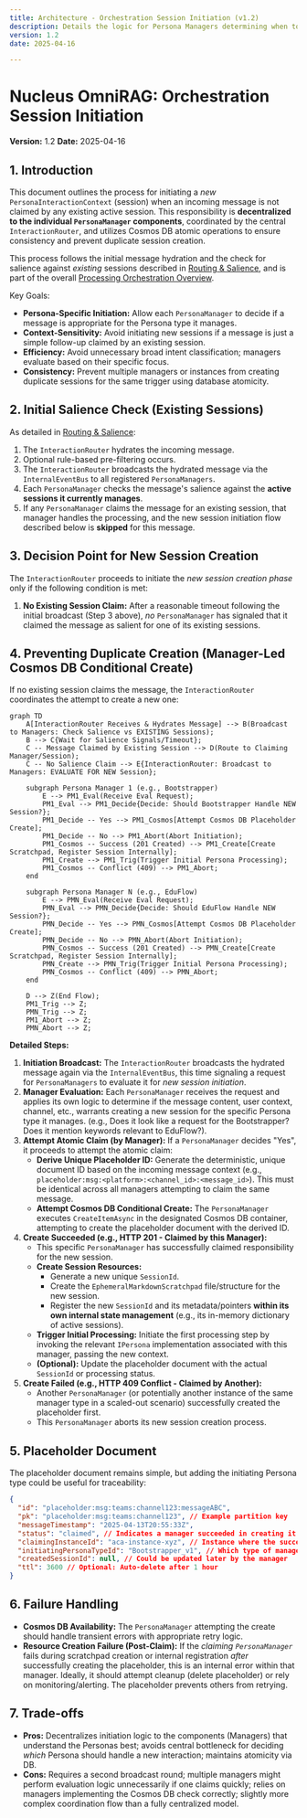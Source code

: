 ```yaml
---
title: Architecture - Orchestration Session Initiation (v1.2)
description: Details the logic for Persona Managers determining when to initiate a new Persona Interaction Context (session) and preventing duplicate creation via Cosmos DB atomic operations.
version: 1.2
date: 2025-04-16

---
```


# Nucleus OmniRAG: Orchestration Session Initiation

**Version:** 1.2
**Date:** 2025-04-16

## 1. Introduction

This document outlines the process for initiating a *new* `PersonaInteractionContext` (session) when an incoming message is not claimed by any existing active session. This responsibility is **decentralized to the individual `PersonaManager` components**, coordinated by the central `InteractionRouter`, and utilizes Cosmos DB atomic operations to ensure consistency and prevent duplicate session creation.

This process follows the initial message hydration and the check for salience against *existing* sessions described in [Routing & Salience](./ARCHITECTURE_ORCHESTRATION_ROUTING.md), and is part of the overall [Processing Orchestration Overview](../ARCHITECTURE_PROCESSING_ORCHESTRATION.md).

Key Goals:
*   **Persona-Specific Initiation:** Allow each `PersonaManager` to decide if a message is appropriate for the Persona type it manages.
*   **Context-Sensitivity:** Avoid initiating new sessions if a message is just a simple follow-up claimed by an existing session.
*   **Efficiency:** Avoid unnecessary broad intent classification; managers evaluate based on their specific focus.
*   **Consistency:** Prevent multiple managers or instances from creating duplicate sessions for the same trigger using database atomicity.

## 2. Initial Salience Check (Existing Sessions)

As detailed in [Routing & Salience](./ARCHITECTURE_ORCHESTRATION_ROUTING.md):

1.  The `InteractionRouter` hydrates the incoming message.
2.  Optional rule-based pre-filtering occurs.
3.  The `InteractionRouter` broadcasts the hydrated message via the `InternalEventBus` to all registered `PersonaManagers`.
4.  Each `PersonaManager` checks the message's salience against the **active sessions it currently manages**.
5.  If any `PersonaManager` claims the message for an existing session, that manager handles the processing, and the new session initiation flow described below is **skipped** for this message.

## 3. Decision Point for New Session Creation

The `InteractionRouter` proceeds to initiate the *new session creation phase* only if the following condition is met:

1.  **No Existing Session Claim:** After a reasonable timeout following the initial broadcast (Step 3 above), *no* `PersonaManager` has signaled that it claimed the message as salient for one of its existing sessions.

## 4. Preventing Duplicate Creation (Manager-Led Cosmos DB Conditional Create)

If no existing session claims the message, the `InteractionRouter` coordinates the attempt to create a new one:

```mermaid
graph TD
    A[InteractionRouter Receives & Hydrates Message] --> B(Broadcast to Managers: Check Salience vs EXISTING Sessions);
    B --> C{Wait for Salience Signals/Timeout};
    C -- Message Claimed by Existing Session --> D(Route to Claiming Manager/Session);
    C -- No Salience Claim --> E{InteractionRouter: Broadcast to Managers: EVALUATE FOR NEW Session};

    subgraph Persona Manager 1 (e.g., Bootstrapper)
        E --> PM1_Eval(Receive Eval Request);
        PM1_Eval --> PM1_Decide{Decide: Should Bootstrapper Handle NEW Session?};
        PM1_Decide -- Yes --> PM1_Cosmos[Attempt Cosmos DB Placeholder Create];
        PM1_Decide -- No --> PM1_Abort(Abort Initiation);
        PM1_Cosmos -- Success (201 Created) --> PM1_Create[Create Scratchpad, Register Session Internally];
        PM1_Create --> PM1_Trig(Trigger Initial Persona Processing);
        PM1_Cosmos -- Conflict (409) --> PM1_Abort;
    end

    subgraph Persona Manager N (e.g., EduFlow)
        E --> PMN_Eval(Receive Eval Request);
        PMN_Eval --> PMN_Decide{Decide: Should EduFlow Handle NEW Session?};
        PMN_Decide -- Yes --> PMN_Cosmos[Attempt Cosmos DB Placeholder Create];
        PMN_Decide -- No --> PMN_Abort(Abort Initiation);
        PMN_Cosmos -- Success (201 Created) --> PMN_Create[Create Scratchpad, Register Session Internally];
        PMN_Create --> PMN_Trig(Trigger Initial Persona Processing);
        PMN_Cosmos -- Conflict (409) --> PMN_Abort;
    end

    D --> Z(End Flow);
    PM1_Trig --> Z;
    PMN_Trig --> Z;
    PM1_Abort --> Z;
    PMN_Abort --> Z;

```

**Detailed Steps:**

1.  **Initiation Broadcast:** The `InteractionRouter` broadcasts the hydrated message again via the `InternalEventBus`, this time signaling a request for `PersonaManagers` to evaluate it for *new session initiation*.
2.  **Manager Evaluation:** Each `PersonaManager` receives the request and applies its own logic to determine if the message content, user context, channel, etc., warrants creating a new session for the specific Persona type it manages. (e.g., Does it look like a request for the Bootstrapper? Does it mention keywords relevant to EduFlow?).
3.  **Attempt Atomic Claim (by Manager):** If a `PersonaManager` decides "Yes", it proceeds to attempt the atomic claim:
    *   **Derive Unique Placeholder ID:** Generate the deterministic, unique document ID based on the incoming message context (e.g., `placeholder:msg:<platform>:<channel_id>:<message_id>`). This must be identical across all managers attempting to claim the same message.
    *   **Attempt Cosmos DB Conditional Create:** The `PersonaManager` executes `CreateItemAsync` in the designated Cosmos DB container, attempting to create the placeholder document with the derived ID.
4.  **Create Succeeded (e.g., HTTP 201 - Claimed by this Manager):**
    *   This specific `PersonaManager` has successfully claimed responsibility for the new session.
    *   **Create Session Resources:**
        *   Generate a new unique `SessionId`.
        *   Create the `EphemeralMarkdownScratchpad` file/structure for the new session.
        *   Register the new `SessionId` and its metadata/pointers **within its own internal state management** (e.g., its in-memory dictionary of active sessions).
    *   **Trigger Initial Processing:** Initiate the first processing step by invoking the relevant `IPersona` implementation associated with this manager, passing the new context.
    *   **(Optional):** Update the placeholder document with the actual `SessionId` or processing status.
5.  **Create Failed (e.g., HTTP 409 Conflict - Claimed by Another):**
    *   Another `PersonaManager` (or potentially another instance of the same manager type in a scaled-out scenario) successfully created the placeholder first.
    *   This `PersonaManager` aborts its new session creation process.

## 5. Placeholder Document

The placeholder document remains simple, but adding the initiating Persona type could be useful for traceability:

```json
{
  "id": "placeholder:msg:teams:channel123:messageABC",
  "pk": "placeholder:msg:teams:channel123", // Example partition key
  "messageTimestamp": "2025-04-13T20:55:33Z",
  "status": "claimed", // Indicates a manager succeeded in creating it
  "claimingInstanceId": "aca-instance-xyz", // Instance where the successful manager ran
  "initiatingPersonaTypeId": "Bootstrapper_v1", // Which type of manager claimed it
  "createdSessionId": null, // Could be updated later by the manager
  "ttl": 3600 // Optional: Auto-delete after 1 hour
}
```

## 6. Failure Handling

*   **Cosmos DB Availability:** The `PersonaManager` attempting the create should handle transient errors with appropriate retry logic.
*   **Resource Creation Failure (Post-Claim):** If the *claiming `PersonaManager`* fails during scratchpad creation or internal registration *after* successfully creating the placeholder, this is an internal error within that manager. Ideally, it should attempt cleanup (delete placeholder) or rely on monitoring/alerting. The placeholder prevents others from retrying.

## 7. Trade-offs

*   **Pros:** Decentralizes initiation logic to the components (Managers) that understand the Personas best; avoids central bottleneck for deciding *which* Persona should handle a new interaction; maintains atomicity via DB.
*   **Cons:** Requires a second broadcast round; multiple managers might perform evaluation logic unnecessarily if one claims quickly; relies on managers implementing the Cosmos DB check correctly; slightly more complex coordination flow than a fully centralized model.
